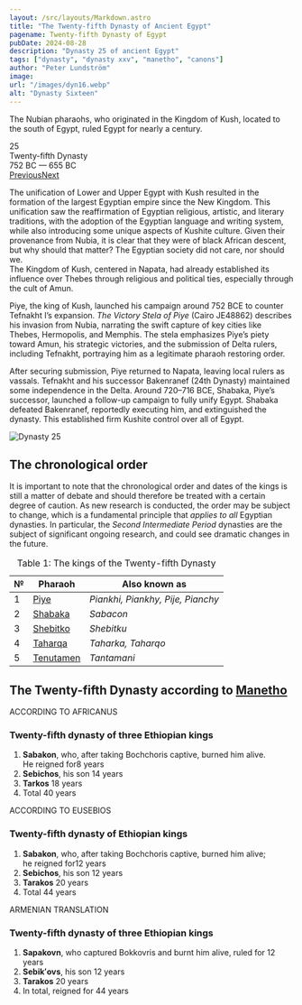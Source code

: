 ```yaml
---
layout: /src/layouts/Markdown.astro
title: "The Twenty-fifth Dynasty of Ancient Egypt"
pagename: Twenty-fifth Dynasty of Egypt
pubDate: 2024-08-28
description: "Dynasty 25 of ancient Egypt"
tags: ["dynasty", "dynasty xxv", "manetho", "canons"]
author: "Peter Lundström"
image:
url: "/images/dyn16.webp"
alt: "Dynasty Sixteen"
---
```


<p class="lead">
The Nubian pharaohs, who originated in the Kingdom of Kush, located to the south of Egypt, ruled Egypt for nearly a century.
</p>
<div class="dynruta float-right ml-4 mb-3 mt-4">
	<div class="flex flex-col justify-center items-center [text-shadow:_0_1px_0_rgb(255_255_255_/_20%)]">
		<div class="text-9xl font-bold [text-shadow:_0_1px_0_rgb(255_255_255_/_40%)]">25</div>
		<div>Twenty-fifth Dynasty</div>
		<div>752 BC &mdash; 655 BC</div>
		<div class="w-full flex justify-between"><a href="/dynasty/24">Previous</a><a href="/dynasty/26">Next</a></div>
	</div>
</div>
<p>
The unification of Lower and Upper Egypt with Kush resulted in the formation of the largest Egyptian empire since the New Kingdom. This unification saw the reaffirmation of Egyptian religious, artistic, and literary traditions, with the adoption of the Egyptian language and writing system, while also introducing some unique aspects of Kushite culture. Given their provenance from Nubia, it is clear that they were of black African descent, but why should that matter? The Egyptian society did not care, nor should we.<br />The Kingdom of Kush, centered in Napata, had already established its influence over Thebes through religious and political ties, especially through the cult of Amun. 
</p>
<p>Piye, the king of Kush, launched his campaign around 752 BCE to counter Tefnakht I’s expansion. <i>The Victory Stela of Piye</i> (Cairo JE48862) describes his invasion from Nubia, narrating the swift capture of key cities like Thebes, Hermopolis, and Memphis. The stela emphasizes Piye’s piety toward Amun, his strategic victories, and the submission of Delta rulers, including Tefnakht, portraying him as a legitimate pharaoh restoring order.
</p>
<p>After securing submission, Piye returned to Napata, leaving local rulers as vassals. Tefnakht and his successor Bakenranef (24th Dynasty) maintained some independence in the Delta. Around 720–716 BCE, Shabaka, Piye’s successor, launched a follow-up campaign to fully unify Egypt. Shabaka defeated Bakenranef, reportedly executing him, and extinguished the dynasty. This established firm Kushite control over all of Egypt.</p>

<img class="w-full rounded-sm sm:rounded-xl my-10" src="/images/dyn25.webp" alt="Dynasty 25">
<h2>The chronological order</h2>
<p>
It is important to note that the chronological order and dates of the kings is still a matter of debate and should therefore be treated with a certain degree of caution. As new research is conducted, the order may be subject to change, which is a fundamental principle that <i>applies to all</i> Egyptian dynasties. In particular, the <i>Second Intermediate Period</i> dynasties are the subject of significant ongoing research, and could see dramatic changes in the future.
</p>

<table>
	<caption class="py-2 text-sm">Table 1: The kings of the Twenty-fifth Dynasty</caption>
	<thead>
		<tr>
			<th scope="col" class="w-5 text-center">№</th>
			<th scope="col" class="pl-3">Pharaoh</th>
			<th scope="col" class="pl-3">Also known as</th>
		</tr>
	</thead>
	<tbody>
<tr><td>1</td><td><a href="/pharaohs/Piye">Piye</a></td><td><em>Piankhi, Piankhy, Pije, Pianchy</em></td></tr>
<tr><td>2</td><td><a href="/pharaohs/Shabaka">Shabaka</a></td><td><em>Sabacon</em></td></tr>
<tr><td>3</td><td><a href="/pharaohs/Shebitko">Shebitko</a></td><td><em>Shebitku</em></td></tr>
<tr><td>4</td><td><a href="/pharaohs/Taharqa">Taharqa</a></td><td><em>Taharka, Taharqo</em></td></tr>
<tr><td>5</td><td><a href="/pharaohs/Tenutamen">Tenutamen</a></td><td><em>Tantamani</em></td></tr>
	</tbody>
</table>

<h2 class="my-10 pb-6 text-wrap">The Twenty-fifth Dynasty according to <a href="/kinglists/manetho">Manetho</a></h2>
<div class="dynasty">
	<div class="w-full">
		<div class="according">ACCORDING TO AFRICANUS</div>
		<h3>Twenty-fifth dynasty of three Ethiopian kings</h3>
		<ol class="farao">
			<li>
				<b>Sabakon</b>, who, after taking Bochchoris captive, burned him alive.<br />He reigned for<span class="y">8 years</span>
			</li>
			<li><b>Sebichos</b>, his son <span class="y">14 years</span></li>
			<li><b>Tarkos</b> <span class="y">18 years</span></li>
			<li class="total">Total <span class="y">40 years</span></li>
		</ol>
	</div>
	<div class="w-full">
		<div class="according">ACCORDING TO EUSEBIOS</div>
		<h3>Twenty-fifth dynasty of Ethiopian kings</h3>
		<ol class="farao">
			<li>
				<b>Sabakon</b>, who, after taking Bochchoris captive, burned him alive;<br />he reigned for<span class="y">12 years</span>
			</li>
			<li><b>Sebichos</b>, his son <span class="y">12 years</span></li>
			<li><b>Tarakos</b> <span class="y">20 years</span></li>
			<li class="total">Total <span class="y">44 years</span></li>
		</ol>
	</div>
	<div class="w-full">
		<div class="according">ARMENIAN TRANSLATION</div>
		<h3>Twenty-fifth dynasty of three Ethiopian kings</h3>
		<ol class="farao">
			<li>
				<b lang="xcl">Sapakovn</b>, who captured Bokkovris and burnt him alive, ruled for <span class="y">12 years</span>
			</li>
			<li><b lang="xcl">Sebikʻovs</b>, his son <span class="y">12 years</span></li>
			<li><b lang="xcl">Tarakos</b> <span class="y">20 years</span></li>
			<li class="total">In total, reigned for <span class="y">44 years</span></li>
		</ol>
	</div>
</div>

